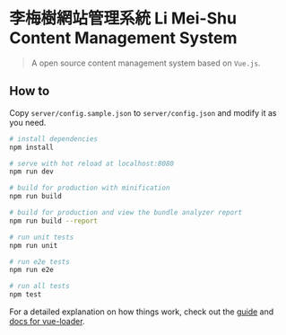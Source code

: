 # 李梅樹網站管理系統 Li Mei-Shu Content Management System

> A open source content management system based on `Vue.js`.

## How to

Copy `server/config.sample.json` to `server/config.json` and modify it as you need.

``` bash
# install dependencies
npm install

# serve with hot reload at localhost:8080
npm run dev

# build for production with minification
npm run build

# build for production and view the bundle analyzer report
npm run build --report

# run unit tests
npm run unit

# run e2e tests
npm run e2e

# run all tests
npm test
```

For a detailed explanation on how things work, check out the [guide](http://vuejs-templates.github.io/webpack/) and [docs for vue-loader](http://vuejs.github.io/vue-loader).
